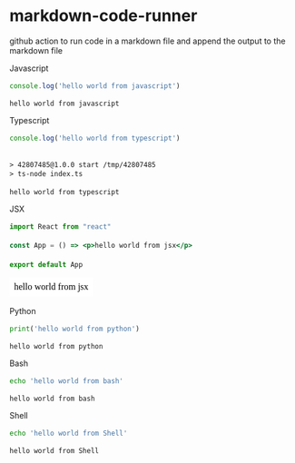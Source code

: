 # markdown-code-runner
github action to run code in a markdown file and append the output to the markdown file

Javascript
``` js
console.log('hello world from javascript')
```

``` markdown-code-runner output
hello world from javascript
```

Typescript
``` ts
console.log('hello world from typescript')
```

``` markdown-code-runner output

> 42807485@1.0.0 start /tmp/42807485
> ts-node index.ts

hello world from typescript
```

JSX
``` jsx
import React from "react"

const App = () => <p>hello world from jsx</p>

export default App
```

<!-- markdown-code-runner image-start -->

![rendered jsx](./README.4.png)

<!-- markdown-code-runner image-end -->

Python
``` py
print('hello world from python')
```

``` markdown-code-runner output
hello world from python
```

Bash
``` bash
echo 'hello world from bash'
```

``` markdown-code-runner output
hello world from bash
```

Shell
``` sh
echo 'hello world from Shell'
```

``` markdown-code-runner output
hello world from Shell
```
